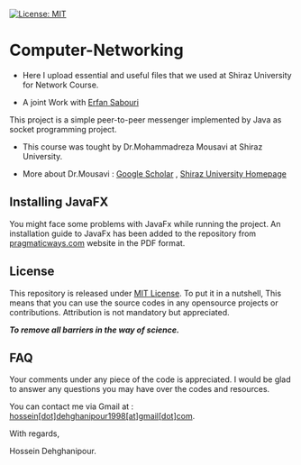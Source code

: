 [![License: MIT](https://img.shields.io/badge/License-MIT-yellow.svg)](https://opensource.org/licenses/MIT)

# Computer-Networking
- Here I upload essential and useful files that we used at Shiraz University for Network Course.

- A joint Work with [Erfan Sabouri](https://github.com/erfaansabouri)


This project is a simple peer-to-peer messenger implemented by Java as socket programming project.


- This course was tought by Dr.Mohammadreza Mousavi at Shiraz University.

- More about Dr.Mousavi : [Google Scholar](https://scholar.google.com/citations?user=sY3EbYsAAAAJ&hl=en) , [Shiraz University Homepage](http://shirazu.ac.ir/faculty/home/smmosavi/en)

## Installing JavaFX
You might face some problems with JavaFx while running the project. An installation guide to JavaFx has been added to the repository from [pragmaticways.com](https://pragmaticways.com/how-to-add-javafx-to-eclipse-the-easy-way/) website in the PDF format.

## License
This repository is released under [MIT License](https://opensource.org/licenses/MIT). To put it in a nutshell, This means that you can use the source codes in any opensource projects or contributions. Attribution is not mandatory but appreciated.

***To remove all barriers in the way of science.***

## FAQ
Your comments under any piece of the code is appreciated. I would be glad to answer any questions you may have over the codes and resources.

You can contact me via Gmail at : [hossein[dot]dehghanipour1998[at]gmail[dot]com](https://hossein.dehghanipour1998@gmail.com).

With regards,

Hossein Dehghanipour.
